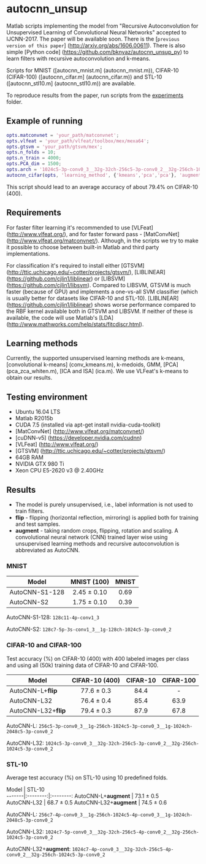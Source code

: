 # autocnn_unsup
Matlab scripts implementing the model from "Recursive Autoconvolution for Unsupervised Learning of Convolutional Neural Networks" accepted to IJCNN-2017. The paper will be available soon.
There is the [`previous version of this paper`] (http://arxiv.org/abs/1606.00611).
There is also simple [Python code] (https://github.com/bknyaz/autocnn_unsup_py) to learn filters with recursive autoconvolution and k-means.

Scripts for MNIST ([autocnn_mnist.m] (autocnn_mnist.m)), CIFAR-10 (CIFAR-100) ([autocnn_cifar.m] (autocnn_cifar.m)) and STL-10 ([autocnn_stl10.m] (autocnn_stl10.m)) are available.

To reproduce results from the paper, run scripts from the [experiments](https://github.com/bknyaz/autocnn_unsup_v2/tree/master/experiments) folder.

## Example of running
```matlab
opts.matconvnet = 'your_path/matconvnet';
opts.vlfeat = 'your_path/vlfeat/toolbox/mex/mexa64';
opts.gtsvm = 'your_path/gtsvm/mex';
opts.n_folds = 10;
opts.n_train = 4000;
opts.PCA_dim = 1500;
opts.arch = '1024c5-3p-conv0_3__32g-32ch-256c5-3p-conv0_2__32g-256ch-1024c5-3p-conv0_2';
autocnn_cifar(opts, 'learning_method', {'kmeans','pca','pca'}, 'augment', true)
```
This script should lead to an average accuracy of about 79.4% on CIFAR-10 (400).


## Requirements
For faster filter learning it's recommended to use [VLFeat] (http://www.vlfeat.org/), and for faster forward 
pass - [MatConvNet] (http://www.vlfeat.org/matconvnet/). 
Although, in the scripts we try to make it possible to choose between built-in Matlab and third party implementations.

For classification it's required to install either [GTSVM] (http://ttic.uchicago.edu/~cotter/projects/gtsvm/),
[LIBLINEAR] (https://github.com/cjlin1/liblinear) or [LIBSVM] (https://github.com/cjlin1/libsvm).
Compared to LIBSVM, GTSVM is much faster (because of GPU) and 
implements a one-vs-all SVM classifier (which is usually better for datasets like CIFAR-10 and STL-10). 
[LIBLINEAR] (https://github.com/cjlin1/liblinear) shows worse performance compared to the RBF kernel available 
both in GTSVM and LIBSVM.
If neither of these is available, the code will use Matlab's [LDA] (http://www.mathworks.com/help/stats/fitcdiscr.html).

## Learning methods
Currently, the supported unsupervised learning methods are k-means, [convolutional k-means] (conv_kmeans.m), k-medoids, GMM, [PCA] (pca_zca_whiten.m), [ICA and ISA] (ica.m).
We use VLFeat's k-means to obtain our results.

## Testing environment
- Ubuntu 16.04 LTS
- Matlab R2015b 
- CUDA 7.5 (installed via apt-get install nvidia-cuda-toolkit)
- [MatConvNet] (http://www.vlfeat.org/matconvnet/)
- [cuDNN-v5] (https://developer.nvidia.com/cudnn)
- [VLFeat] (http://www.vlfeat.org/)
- [GTSVM] (http://ttic.uchicago.edu/~cotter/projects/gtsvm/)
- 64GB RAM
- NVIDIA GTX 980 Ti
- Xeon CPU E5-2620 v3 @ 2.40GHz

## Results
- The model is purely unsupervised, i.e., label information is not used to train filters.
- **flip** - flipping (horizontal reflection, mirroring) is applied both for training and test samples.
- **augment** - taking random crops, flipping, rotation and scaling.
A convolutional neural network (CNN) trained layer wise using unsupervised learning methods 
and recursive autoconvolution is abbreviated as AutoCNN.

### MNIST

Model           | MNIST (100)         | MNIST         
-------         |:--------:           |:--------:
AutoCNN-S1-128  | 2.45 &plusmn; 0.10  | 0.69
AutoCNN-S2      | 1.75 &plusmn; 0.10  | 0.39

AutoCNN-S1-128: `128c11-4p-conv1_3`

AutoCNN-S2: `128c7-5p-3s-conv1_3__1g-128ch-1024c5-3p-conv0_2`


### CIFAR-10 and CIFAR-100
Test accuracy (%) on CIFAR-10 (400) with 400 labeled images per class and using all (50k) training data of CIFAR-10 and CIFAR-100. 

Model                 | CIFAR-10 (400)      | CIFAR-10  | CIFAR-100
-------|:--------:|:--------:|:--------:
AutoCNN-L+**flip**    | 77.6 &plusmn; 0.3   | 84.4      | -
AutoCNN-L32           | 76.4 &plusmn; 0.4   | 85.4      | 63.9
AutoCNN-L32+**flip**  | 79.4 &plusmn; 0.3   | 87.9      | 67.8

AutoCNN-L: `256c5-3p-conv0_3__1g-256ch-1024c5-3p-conv0_3__1g-1024ch-2048c5-3p-conv0_2`

AutoCNN-L32: `1024c5-3p-conv0_3__32g-32ch-256c5-3p-conv0_2__32g-256ch-1024c5-3p-conv0_2`


### STL-10

Average test accuracy (%) on STL-10 using 10 predefined folds.

Model                       | STL-10            
-------|:--------:|:--------:
AutoCNN-L+**augment**       | 73.1 &plusmn; 0.5     
AutoCNN-L32                 | 68.7 &plusmn; 0.5 
AutoCNN-L32+**augment**     | 74.5 &plusmn; 0.6

AutoCNN-L: `256c7-4p-conv0_3__1g-256ch-1024c5-4p-conv0_3__1g-1024ch-2048c5-3p-conv0_2`

AutoCNN-L32: `1024c7-5p-conv0_3__32g-32ch-256c5-4p-conv0_2__32g-256ch-1024c5-3p-conv0_2`

AutoCNN-L32+**augment**: `1024c7-4p-conv0_3__32g-32ch-256c5-4p-conv0_2__32g-256ch-1024c5-3p-conv0_2`
